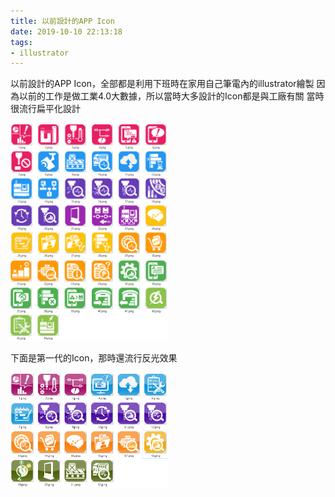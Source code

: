 ```yaml
---
title: 以前設計的APP Icon
date: 2019-10-10 22:13:18
tags:
- illustrator
---
```


以前設計的APP Icon，全部都是利用下班時在家用自己筆電內的illustrator繪製
因為以前的工作是做工業4.0大數據，所以當時大多設計的Icon都是與工廠有關
當時很流行扁平化設計

<img src="/images/app-icon-001.png" width="50%" height="50%" alt="new icon list 1"/>
<img src="/images/app-icon-002.png" width="50%" height="50%" alt="new icon list 2"/>


下面是第一代的Icon，那時還流行反光效果

<img src="/images/app-icon-003.png" width="50%" height="50%" alt="new icon list 3"/>
